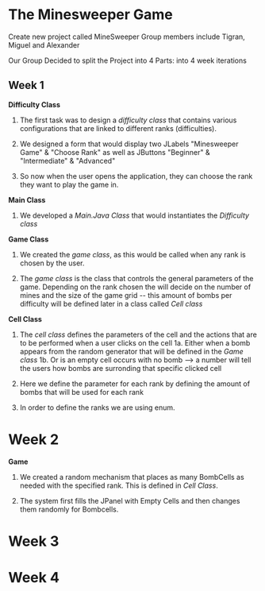 # The Minesweeper Game
Create new project called MineSweeper 
Group members include Tigran, Miguel and Alexander 

Our Group Decided to split the Project into 4 Parts: into 4 week iterations 

## Week 1

**Difficulty Class**
1. The first task was to design a _difficulty class_ that contains various configurations that are linked to different ranks (difficulties). 

2. We designed a form that would display two JLabels "Minesweeper Game" & "Choose Rank" as well as JButtons "Beginner" & "Intermediate" & "Advanced"  

3.  So now when the user opens the application, they can choose the rank they want to play the game in. 

**Main Class**

1. We developed a _Main.Java Class_ that would instantiates the _Difficulty class_

**Game Class**

1. We created the _game class_, as this would be called when any rank is chosen by the user. 

2. The _game class_ is the class that controls the general parameters of the game. Depending on the rank chosen the will decide on the number of mines and the size of the game grid -- this amount of bombs per difficulty will be defined later in a class called _Cell class_

**Cell Class** 

1. The _cell class_ defines the parameters of the cell and the actions that are to be performed when a user clicks on the cell
  1a. Either when a bomb appears from the random generator that will be defined in the _Game class_ 
  1b. Or is an empty cell occurs with no bomb --> a number will tell the users how bombs are surronding that specific clicked cell 

2.  Here we define the parameter for each rank by defining the amount of bombs that will be used for each rank 

3. In order to define the ranks we are using enum. 

# Week 2

**Game**

1. We created a random mechanism that places as many BombCells as needed with the specified rank. This is defined in _Cell Class_. 

2. The system first fills the JPanel with Empty Cells and then changes them randomly for Bombcells. 


# Week 3 



# Week 4 

